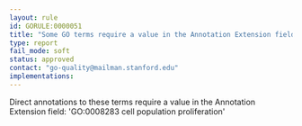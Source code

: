 ```yaml
---
layout: rule
id: GORULE:0000051
title: "Some GO terms require a value in the Annotation Extension field"
type: report
fail_mode: soft
status: approved
contact: "go-quality@mailman.stanford.edu"
implementations:
---
```

Direct annotations to these terms require a value in the Annotation Extension field: 
'GO:0008283 cell population proliferation' 
